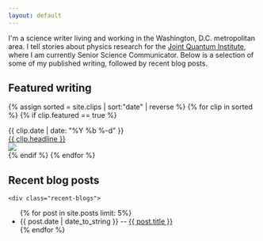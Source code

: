 ```yaml
---
layout: default
---
```

I'm a science writer living and working in the Washington, D.C. metropolitan area. I tell stories about physics research for the [Joint Quantum Institute](http://jqi.umd.edu), where I am currently Senior Science Communicator. Below is a selection of some of my published writing, followed by recent blog posts.

<div class="feature-box">

<h2>Featured writing</h2>

{% assign sorted = site.clips | sort:"date" | reverse %}
{% for clip in sorted %}
	{% if clip.featured == true %}
		<div class="feature-item">
      {{ clip.date | date: "%Y %b %-d" }}
			<br>
      <a href="{{ clip.address }}">{{ clip.headline }}</a>
      <br>
			<div class="feature-crop">
				<img class="feature-img" src="{{ clip.image_url }}">
			</div>
		</div>
	{% endif %}
{% endfor %}
</div>

<div class="blog-box">

<h2>Recent blog posts</h2>

	<div class="recent-blogs">
  <ul>
  {% for post in site.posts limit: 5%}
		<li>
			{{ post.date | date_to_string }} -- <a href="{{ post.url }}">{{ post.title }}</a>
		</li>
  {% endfor %}
  </ul>
  </div>
</div>
